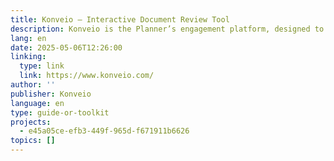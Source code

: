```yaml
---
title: Konveio – Interactive Document Review Tool
description: Konveio is the Planner’s engagement platform, designed to simplify how communities engage with stakeholders throughout the full plan lifecycle and find answers in their complex framework of guiding documents.
lang: en
date: 2025-05-06T12:26:00
linking:
  type: link
  link: https://www.konveio.com/
author: ''
publisher: Konveio
language: en
type: guide-or-toolkit
projects:
  - e45a05ce-efb3-449f-965d-f671911b6626
topics: []
---
```


